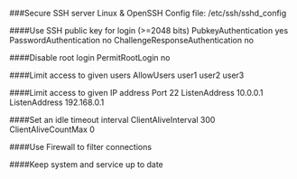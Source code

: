 ###Secure SSH server
Linux & OpenSSH
Config file: /etc/ssh/sshd_config

####Use SSH public key for login (>=2048 bits)
    PubkeyAuthentication yes
    PasswordAuthentication no
    ChallengeResponseAuthentication no

####Disable root login
    PermitRootLogin no
    
####Limit access to given users
    AllowUsers user1 user2 user3
    
####Limit access to given IP address
    Port 22
    ListenAddress 10.0.0.1
    ListenAddress 192.168.0.1
    
####Set an idle timeout interval
    ClientAliveInterval 300
    ClientAliveCountMax 0
    
####Use Firewall to filter connections

####Keep system and service up to date
